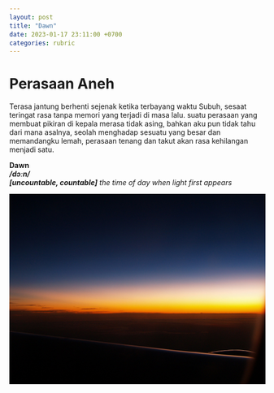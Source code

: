 ```yaml
---
layout: post
title: "Dawn"
date: 2023-01-17 23:11:00 +0700
categories: rubric
--- 
```


# Perasaan Aneh
Terasa jantung berhenti sejenak ketika terbayang waktu Subuh, sesaat teringat rasa tanpa memori yang terjadi di masa lalu. suatu perasaan yang membuat pikiran di kepala merasa tidak asing, bahkan aku pun tidak tahu dari mana asalnya, seolah menghadap sesuatu yang besar dan memandangku lemah, perasaan tenang dan takut akan rasa kehilangan menjadi satu.

**Dawn**<br/>
***/dɔːn/***<br/>
***[uncountable, countable]*** *the time of day when light first appears*

![src](/assets/dawn/dawn.jpg)
